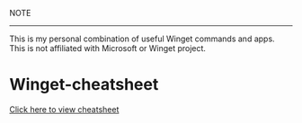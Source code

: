 NOTE

---

This is my personal combination of useful Winget commands and apps.
This is not affiliated with Microsoft or Winget project.

# Winget-cheatsheet

[Click here to view cheatsheet](Resources/Winget.md)